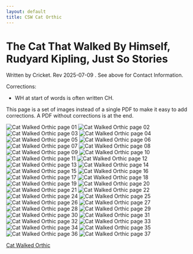 ```yaml
---
layout: default
title: CSW Cat Orthic
---
```


# The Cat That Walked By Himself, Rudyard Kipling, Just So Stories

Written by Cricket. Rev 2025-07-09 . See above for Contact Information.

Corrections:

- WH at start of words is often written CH.

This page is a set of images instead of a single PDF to make it easy to add corrections. A PDF without corrections is at the end.

![Cat Walked Orthic page 01](cat-001.jpg)
![Cat Walked Orthic page 02](cat-002.jpg)
![Cat Walked Orthic page 03](cat-003.jpg)
![Cat Walked Orthic page 04](cat-004.jpg)
![Cat Walked Orthic page 05](cat-005.jpg)
![Cat Walked Orthic page 06](cat-006.jpg)
![Cat Walked Orthic page 07](cat-007.jpg)
![Cat Walked Orthic page 08](cat-008.jpg)
![Cat Walked Orthic page 09](cat-009.jpg)
![Cat Walked Orthic page 10](cat-010.jpg)
![Cat Walked Orthic page 11](cat-011.jpg)
![Cat Walked Orthic page 12](cat-012.jpg)
![Cat Walked Orthic page 13](cat-013.jpg)
![Cat Walked Orthic page 14](cat-014.jpg)
![Cat Walked Orthic page 15](cat-015.jpg)
![Cat Walked Orthic page 16](cat-016.jpg)
![Cat Walked Orthic page 17](cat-017.jpg)
![Cat Walked Orthic page 18](cat-018.jpg)
![Cat Walked Orthic page 19](cat-019.jpg)
![Cat Walked Orthic page 20](cat-020.jpg)
![Cat Walked Orthic page 21](cat-021.jpg)
![Cat Walked Orthic page 22](cat-022.jpg)
![Cat Walked Orthic page 24](cat-024.jpg)
![Cat Walked Orthic page 25](cat-025.jpg)
![Cat Walked Orthic page 26](cat-026.jpg)
![Cat Walked Orthic page 27](cat-027.jpg)
![Cat Walked Orthic page 28](cat-028.jpg)
![Cat Walked Orthic page 29](cat-029.jpg)
![Cat Walked Orthic page 30](cat-030.jpg)
![Cat Walked Orthic page 31](cat-031.jpg)
![Cat Walked Orthic page 32](cat-032.jpg)
![Cat Walked Orthic page 33](cat-033.jpg)
![Cat Walked Orthic page 34](cat-034.jpg)
![Cat Walked Orthic page 35](cat-035.jpg)
![Cat Walked Orthic page 36](cat-036.jpg)
![Cat Walked Orthic page 37](cat-037.jpg)
<br/>

[Cat Walked Orthic](cat-who-walked-orthic-rev01.pdf)
